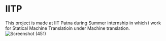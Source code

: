 # IITP

This project is made at IIT Patna during Summer internship in which i work for Statical Machine Translatioin under Machine translation.
![Screenshot (451)](https://user-images.githubusercontent.com/68324051/125478322-c4a80859-2b9a-4581-9470-7e519a1e0df0.png)
